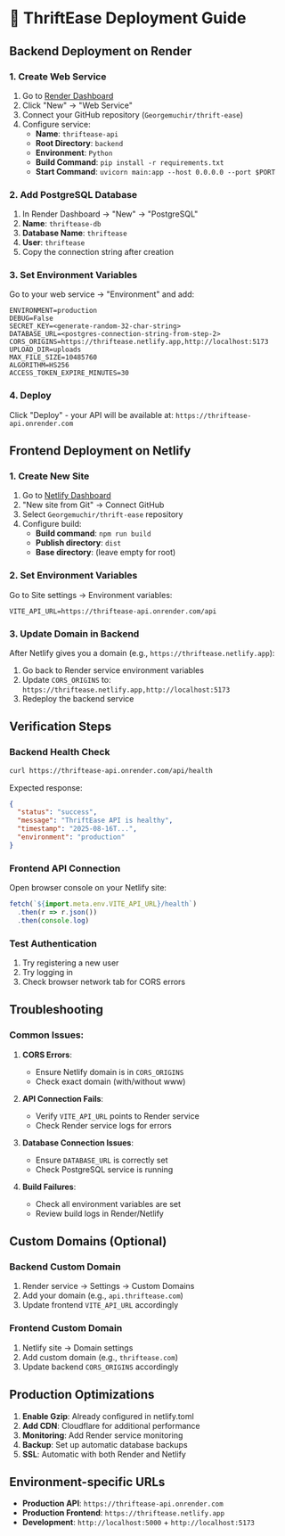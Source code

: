 # 🚀 ThriftEase Deployment Guide

## Backend Deployment on Render

### 1. Create Web Service
1. Go to [Render Dashboard](https://dashboard.render.com)
2. Click "New" → "Web Service"
3. Connect your GitHub repository (`Georgemuchir/thrift-ease`)
4. Configure service:
   - **Name**: `thriftease-api`
   - **Root Directory**: `backend`
   - **Environment**: `Python`
   - **Build Command**: `pip install -r requirements.txt`
   - **Start Command**: `uvicorn main:app --host 0.0.0.0 --port $PORT`

### 2. Add PostgreSQL Database
1. In Render Dashboard → "New" → "PostgreSQL" 
2. **Name**: `thriftease-db`
3. **Database Name**: `thriftease`
4. **User**: `thriftease`
5. Copy the connection string after creation

### 3. Set Environment Variables
Go to your web service → "Environment" and add:

```
ENVIRONMENT=production
DEBUG=False
SECRET_KEY=<generate-random-32-char-string>
DATABASE_URL=<postgres-connection-string-from-step-2>
CORS_ORIGINS=https://thriftease.netlify.app,http://localhost:5173
UPLOAD_DIR=uploads
MAX_FILE_SIZE=10485760
ALGORITHM=HS256
ACCESS_TOKEN_EXPIRE_MINUTES=30
```

### 4. Deploy
Click "Deploy" - your API will be available at: `https://thriftease-api.onrender.com`

## Frontend Deployment on Netlify

### 1. Create New Site
1. Go to [Netlify Dashboard](https://app.netlify.com)
2. "New site from Git" → Connect GitHub
3. Select `Georgemuchir/thrift-ease` repository
4. Configure build:
   - **Build command**: `npm run build`
   - **Publish directory**: `dist`
   - **Base directory**: (leave empty for root)

### 2. Set Environment Variables
Go to Site settings → Environment variables:

```
VITE_API_URL=https://thriftease-api.onrender.com/api
```

### 3. Update Domain in Backend
After Netlify gives you a domain (e.g., `https://thriftease.netlify.app`):
1. Go back to Render service environment variables
2. Update `CORS_ORIGINS` to: `https://thriftease.netlify.app,http://localhost:5173`
3. Redeploy the backend service

## Verification Steps

### Backend Health Check
```bash
curl https://thriftease-api.onrender.com/api/health
```

Expected response:
```json
{
  "status": "success",
  "message": "ThriftEase API is healthy", 
  "timestamp": "2025-08-16T...",
  "environment": "production"
}
```

### Frontend API Connection
Open browser console on your Netlify site:
```javascript
fetch(`${import.meta.env.VITE_API_URL}/health`)
  .then(r => r.json())
  .then(console.log)
```

### Test Authentication
1. Try registering a new user
2. Try logging in
3. Check browser network tab for CORS errors

## Troubleshooting

### Common Issues:

1. **CORS Errors**: 
   - Ensure Netlify domain is in `CORS_ORIGINS`
   - Check exact domain (with/without www)

2. **API Connection Fails**:
   - Verify `VITE_API_URL` points to Render service
   - Check Render service logs for errors

3. **Database Connection Issues**:
   - Ensure `DATABASE_URL` is correctly set
   - Check PostgreSQL service is running

4. **Build Failures**:
   - Check all environment variables are set
   - Review build logs in Render/Netlify

## Custom Domains (Optional)

### Backend Custom Domain
1. Render service → Settings → Custom Domains
2. Add your domain (e.g., `api.thriftease.com`)
3. Update frontend `VITE_API_URL` accordingly

### Frontend Custom Domain  
1. Netlify site → Domain settings
2. Add custom domain (e.g., `thriftease.com`)
3. Update backend `CORS_ORIGINS` accordingly

## Production Optimizations

1. **Enable Gzip**: Already configured in netlify.toml
2. **Add CDN**: Cloudflare for additional performance
3. **Monitoring**: Add Render service monitoring
4. **Backup**: Set up automatic database backups
5. **SSL**: Automatic with both Render and Netlify

## Environment-specific URLs

- **Production API**: `https://thriftease-api.onrender.com`
- **Production Frontend**: `https://thriftease.netlify.app` 
- **Development**: `http://localhost:5000` + `http://localhost:5173`
